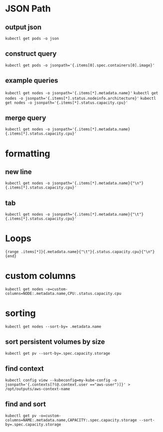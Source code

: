 # JSON Path
## output json
`kubectl get pods -o json`
## construct query
`kubectl get pods -o jsonpath='{.items[0].spec.containers[0].image}'`
## example queries
`kubectl get nodes -o jsonpath='{.items[*].metadata.name}'`
`kubectl get nodes -o jsonpath='{.items[*].status.nodeinfo.architecture}'`
`kubectl get nodes -o jsonpath='{.items[*].status.capacity.cpu}'`
## merge query
`kubectl get nodes -o jsonpath='{.items[*].metadata.name}{.items[*].status.capacity.cpu}'`

# formatting
## new line
`kubectl get nodes -o jsonpath='{.items[*].metadata.name}{"\n"}{.items[*].status.capacity.cpu}'`
## tab
`kubectl get nodes -o jsonpath='{.items[*].metadata.name}{"\t"}{.items[*].status.capacity.cpu}'`

# Loops
`{range .items[*]}{.metadata.name}{"\t"}{.status.capacity.cpu}{"\n"}{end}`
# custom columns
`kubectl get nodes -o=custom-columns=NODE:.metadata.name,CPU:.status.capacity.cpu`
# sorting
`kubectl get nodes --sort-by= .metadata.name`
## sort persistent volumes by size
`kubectl get pv --sort-by=.spec.capacity.storage`
## find context
`kubectl config view --kubeconfig=my-kube-config -o jsonpath='{.contexts[?(@.context.user =="aws-user")]}' > /opt/outputs/aws-context-name`
## find and sort
`kubectl get pv -o=custom-columns=NAME:.metadata.name,CAPACITY:.spec.capacity.storage --sort-by=.spec.capacity.storage`